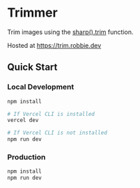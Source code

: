 # Trimmer
Trim images using the [sharp().trim](https://sharp.pixelplumbing.com/api-resize#trim) function.

Hosted at https://trim.robbie.dev

## Quick Start

### Local Development
```bash
npm install

# If Vercel CLI is installed
vercel dev

# If Vercel CLI is not installed
npm run dev
```

### Production
```bash
npm install
npm run dev
```
